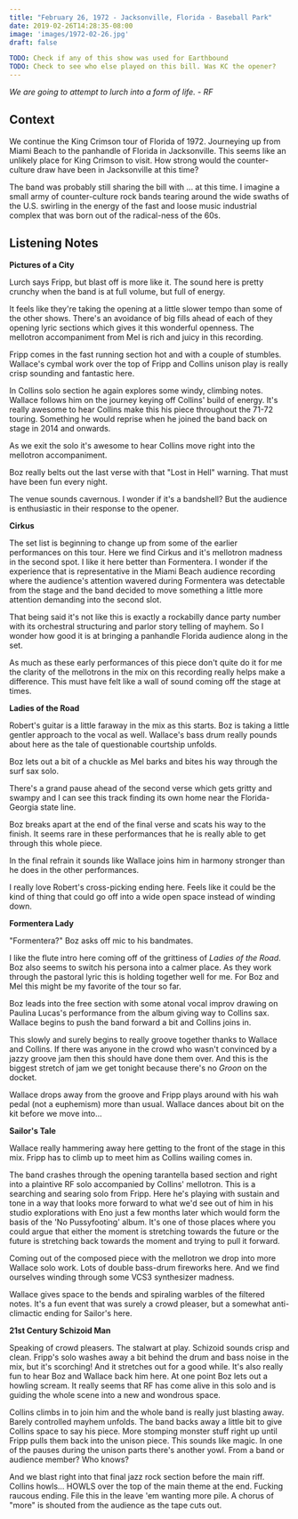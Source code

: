 ```yaml
---
title: "February 26, 1972 - Jacksonville, Florida - Baseball Park"
date: 2019-02-26T14:28:35-08:00
image: 'images/1972-02-26.jpg'
draft: false

TODO: Check if any of this show was used for Earthbound
TODO: Check to see who else played on this bill. Was KC the opener?
---
```


*We are going to attempt to lurch into a form of life. - RF*

## Context

We continue the King Crimson tour of Florida of 1972. Journeying up from Miami Beach to the panhandle of Florida in Jacksonville. This seems like an unlikely place for King Crimson to visit. How strong would the counter-culture draw have been in Jacksonville at this time?

The band was probably still sharing the bill with ... at this time. I imagine a small army of counter-culture rock bands tearing around the wide swaths of the U.S. swirling in the energy of the fast and loose music industrial complex that was born out of the radical-ness of the 60s.  

## Listening Notes

**Pictures of a City**

Lurch says Fripp, but blast off is more like it. The sound here is pretty crunchy when the band is at full volume, but full of energy. 

It feels like they're taking the opening at a little slower tempo than some of the other shows. There's an avoidance of big fills ahead of each of they opening lyric sections which gives it this wonderful openness. The mellotron accompaniment from Mel is rich and juicy in this recording.

Fripp comes in the fast running section hot and with a couple of stumbles. Wallace's cymbal work over the top of Fripp and Collins unison play is really crisp sounding and fantastic here.

In Collins solo section he again explores some windy, climbing notes. Wallace follows him on the journey keying off Collins' build of energy. It's really awesome to hear Collins make this his piece throughout the 71-72 touring. Something he would reprise when he joined the band back on stage in 2014 and onwards.

As we exit the solo it's awesome to hear Collins move right into the mellotron accompaniment.

Boz really belts out the last verse with that "Lost in Hell" warning. That must have been fun every night.

The venue sounds cavernous. I wonder if it's a bandshell? But the audience is enthusiastic in their response to the opener.

**Cirkus**

The set list is beginning to change up from some of the earlier performances on this tour. Here we find Cirkus and it's mellotron madness in the second spot. I like it here better than Formentera. I wonder if the experience that is representative in the Miami Beach audience recording where the audience's attention wavered during Formentera was detectable from the stage and the band decided to move something a little more attention demanding into the second slot.

That being said it's not like this is exactly a rockabilly dance party number with its orchestral structuring and parlor story telling of mayhem. So I wonder how good it is at bringing a panhandle Florida audience along in the set. 

As much as these early performances of this piece don't quite do it for me the clarity of the mellotrons in the mix on this recording really helps make a difference. This must have felt like a wall of sound coming off the stage at times.

**Ladies of the Road**

Robert's guitar is a little faraway in the mix as this starts. Boz is taking a little gentler approach to the vocal as well. Wallace's bass drum really pounds about here as the tale of questionable courtship unfolds.

Boz lets out a bit of a chuckle as Mel barks and bites his way through the surf sax solo.

There's a grand pause ahead of the second verse which gets gritty and swampy and I can see this track finding its own home near the Florida-Georgia state line.

Boz breaks apart at the end of the final verse and scats his way to the finish. It seems rare in these performances that he is really able to get through this whole piece.

In the final refrain it sounds like Wallace joins him in harmony stronger than he does in the other performances.

I really love Robert's cross-picking ending here. Feels like it could be the kind of thing that could go off into a wide open space instead of winding down.

**Formentera Lady**

"Formentera?" Boz asks off mic to his bandmates.

I like the flute intro here coming off of the grittiness of _Ladies of the Road_. Boz also seems to switch his persona into a calmer place. As they work through the pastoral lyric this is holding together well for me. For Boz and Mel this might be my favorite of the tour so far.

Boz leads into the free section with some atonal vocal improv drawing on Paulina Lucas's performance from the album giving way to Collins sax. Wallace begins to push the band forward a bit and Collins joins in.

This slowly and surely begins to really groove together thanks to Wallace and Collins. If there was anyone in the crowd who wasn't convinced by a jazzy groove jam then this should have done them over. And this is the biggest stretch of jam we get tonight because there's no _Groon_ on the docket.

Wallace drops away from the groove and Fripp plays around with his wah pedal (not a euphemism) more than usual. Wallace dances about bit on the kit before we move into...

**Sailor's Tale**

Wallace really hammering away here getting to the front of the stage in this mix. Fripp has to climb up to meet him as Collins wailing comes in.

The band crashes through the opening tarantella based section and right into a plaintive RF solo accompanied by Collins' mellotron. This is a searching and searing solo from Fripp. Here he's playing with sustain and tone in a way that looks more forward to what we'd see out of him in his studio explorations with Eno just a few months later which would form the basis of the 'No Pussyfooting' album. It's one of those places where you could argue that either the moment is stretching towards the future or the future is stretching back towards the moment and trying to pull it forward.

Coming out of the composed piece with the mellotron we drop into more Wallace solo work. Lots of double bass-drum fireworks here. And we find ourselves winding through some VCS3 synthesizer madness.

Wallace gives space to the bends and spiraling warbles of the filtered notes. It's a fun event that was surely a crowd pleaser, but a somewhat anti-climactic ending for Sailor's here.

**21st Century Schizoid Man**

Speaking of crowd pleasers. The stalwart at play. Schizoid sounds crisp and clean. Fripp's solo washes away a bit behind the drum and bass noise in the mix, but it's scorching! And it stretches out for a good while. It's also really fun to hear Boz and Wallace back him here. At one point Boz lets out a howling scream. It really seems that RF has come alive in this solo and is guiding the whole scene into a new and wondrous space. 

Collins climbs in to join him and the whole band is really just blasting away. Barely controlled mayhem unfolds. The band backs away a little bit to give Collins space to say his piece. More stomping monster stuff right up until Fripp pulls them back into the unison piece. This sounds like magic. In one of the pauses during the unison parts there's another yowl. From a band or audience member? Who knows?

And we blast right into that final jazz rock section before the main riff. Collins howls... HOWLS over the top of the main theme at the end. Fucking raucous ending. File this in the leave 'em wanting more pile. A chorus of "more" is shouted from the audience as the tape cuts out.








 






 

